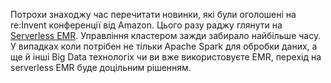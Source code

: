 Потрохи знаходжу час перечитати новинки, які були оголошені на re:Invent конференції від Amazon. Цього разу раджу глянути на [Serverless EMR](https://aws.amazon.com/blogs/big-data/announcing-amazon-emr-serverless-preview-run-big-data-applications-without-managing-servers/). Управління кластером зажди забирало найбільше часу. У випадках коли потрібен не тільки Apache Spark для обробки даних, а ще й інші Big Data технологіх чи ви вже використовуєте EMR, перехід на serverless EMR буде доцільним рішенням. 